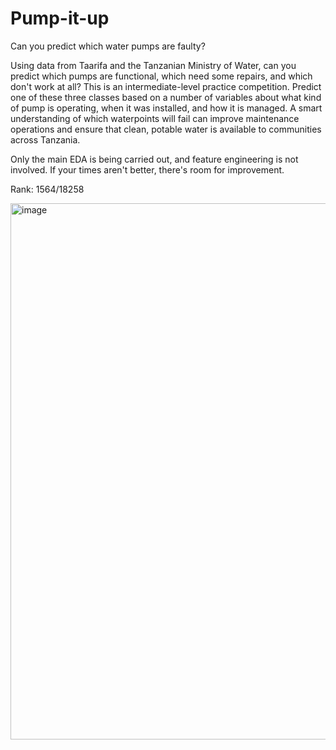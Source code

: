 # Pump-it-up

Can you predict which water pumps are faulty?

Using data from Taarifa and the Tanzanian Ministry of Water, can you predict which pumps are functional, which need some repairs, and which don't work at all? This is an intermediate-level practice competition. Predict one of these three classes based on a number of variables about what kind of pump is operating, when it was installed, and how it is managed. A smart understanding of which waterpoints will fail can improve maintenance operations and ensure that clean, potable water is available to communities across Tanzania.


Only the main EDA is being carried out, and feature engineering is not involved. If your times aren't better, there's room for improvement.

Rank: 1564/18258

<img width="858" alt="image" src="https://github.com/user-attachments/assets/ab92932e-6c5d-468b-b084-c8f755e5c641" />
